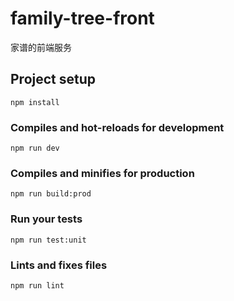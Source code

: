 # family-tree-front

家谱的前端服务

## Project setup
```
npm install
```

### Compiles and hot-reloads for development
```
npm run dev
```

### Compiles and minifies for production
```
npm run build:prod
```

### Run your tests
```
npm run test:unit
```

### Lints and fixes files
```
npm run lint
```